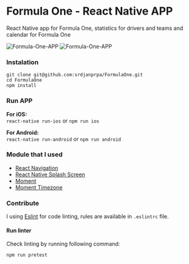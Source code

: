 # Formula One - React Native APP

React Native app for Formula One, statistics for drivers and teams and calendar for Formula One

![Formula-One-APP](https://raw.githubusercontent.com/srdjanprpa/FormulaOne/master/assets/AppScreen/AppImg-1.png)
![Formula-One-APP](https://raw.githubusercontent.com/srdjanprpa/FormulaOne/master/assets/AppScreen/AppImg-2.png)


### Instalation

```shell
git clone git@github.com:srdjanprpa/FormulaOne.git
cd FormulaOne
npm install
```

### Run APP
**For iOS:**   
`react-native run-ios` or `npm run ios`

**For Android:**   
`react-native run-android` or `npm run android`


### Module that I used

- [React Navigation](https://github.com/react-community/react-navigation)  
- [React Native Splash Screen](https://github.com/crazycodeboy/react-native-splash-screen)  
- [Moment](https://github.com/moment/moment)
- [Moment Timezone](https://github.com/moment/moment)


### Contribute

I using [Eslint](http://eslint.org) for code linting, rules are available in `.eslintrc` file.


#### Run linter

Check linting by running following command:

`npm run pretest`
